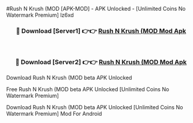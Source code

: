 #Rush N Krush (MOD [APK-MOD] - APK Unlocked - [Unlimited Coins No Watermark Premium] lz6xd



<div align="center">

<h3>🔴 Download [Server1] 👉👉 <a href="https://momento.my/?title=Rush_N_Krush_(MOD">Rush N Krush (MOD Mod Apk</a></h3><br>

<h3>🔴 Download [Server2] 👉👉 <a href="https://momento.my/?title=Rush_N_Krush_(MOD">Rush N Krush (MOD Mod Apk</a></h3>
</div>



Download Rush N Krush (MOD beta APK Unlocked

Free Rush N Krush (MOD beta APK Unlocked [Unlimited Coins No Watermark Premium]

Download Rush N Krush (MOD beta APK Unlocked [Unlimited Coins No Watermark Premium] Mod For Android
